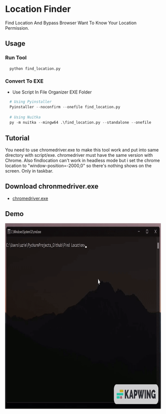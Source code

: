 # Location Finder 

Find Location And Bypass Browser Want To Know Your Location Permission.

## Usage

### Run Tool

```python
  python find_location.py
```

### Convert To EXE

- Use Script In File Organizer EXE Folder
```python
  # Using Pyinstaller
  Pyinstaller --noconfirm --onefile find_location.py

  # Using Nuitka
  py -m nuitka --mingw64 .\find_location.py --standalone --onefile 
 ```


## Tutorial

You need to use chromedriver.exe to make this tool work and put into same directory with script/exe. chromedriver must have the same version with Chrome. 
Also findlocation can't work in headless mode but i set the chrome location to "window-position=-2000,0" so there's nothing shows on the screen. Only in taskbar.

## Download chronmedriver.exe

 - [chromedriver.exe](https://chromedriver.chromium.org/downloads)
 
## Demo
<img src="https://github.com/katakkentut/LocationFinderPython/blob/master/Tutorial/Tutorial.gif" width="700" height="600">
 
 

